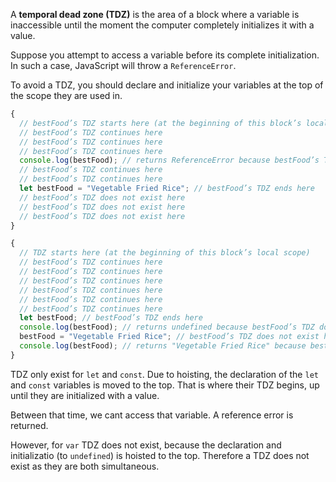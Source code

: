 

A **temporal dead zone (TDZ)** is the area of a block where a variable is inaccessible until the moment the computer completely initializes it with a value.

Suppose you attempt to access a variable before its complete initialization. In such a case, JavaScript will throw a `ReferenceError`.

To avoid a TDZ, you should declare and initialize your variables at the top of the scope they are used in. 


```js
{
  // bestFood’s TDZ starts here (at the beginning of this block’s local scope)
  // bestFood’s TDZ continues here
  // bestFood’s TDZ continues here
  // bestFood’s TDZ continues here
  console.log(bestFood); // returns ReferenceError because bestFood’s TDZ continues here
  // bestFood’s TDZ continues here
  // bestFood’s TDZ continues here
  let bestFood = "Vegetable Fried Rice"; // bestFood’s TDZ ends here
  // bestFood’s TDZ does not exist here
  // bestFood’s TDZ does not exist here
  // bestFood’s TDZ does not exist here
}
```

```js
{
  // TDZ starts here (at the beginning of this block’s local scope)
  // bestFood’s TDZ continues here
  // bestFood’s TDZ continues here
  // bestFood’s TDZ continues here
  // bestFood’s TDZ continues here
  // bestFood’s TDZ continues here
  // bestFood’s TDZ continues here
  let bestFood; // bestFood’s TDZ ends here
  console.log(bestFood); // returns undefined because bestFood’s TDZ does not exist here
  bestFood = "Vegetable Fried Rice"; // bestFood’s TDZ does not exist here
  console.log(bestFood); // returns "Vegetable Fried Rice" because bestFood’s TDZ does not exist here
}
```


TDZ only exist for `let` and `const`.
Due to hoisting,
the declaration of the `let` and `const` variables is moved to the top. That is where their TDZ begins, up until they are initialized with a value.

Between that time, we cant access that variable. A reference error is returned.

However, for `var` TDZ does not exist, because the declaration and initializatio (to `undefined`) is hoisted to the top. 
Therefore a TDZ does not exist as they are both simultaneous.
 